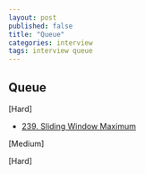 ```yaml
---
layout: post
published: false
title: "Queue"
categories: interview
tags: interview queue
---
```


## Queue


[Hard]
- [239. Sliding Window Maximum](https://leetcode.com/problems/sliding-window-maximum/?envType=study-plan&id=level-3)

[Medium]

[Hard]